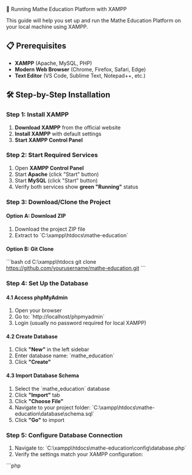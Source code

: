  🚀 Running Mathe Education Platform with XAMPP

This guide will help you set up and run the Mathe Education Platform on your local machine using XAMPP.

## 📋 Prerequisites

- **XAMPP** (Apache, MySQL, PHP)
- **Modern Web Browser** (Chrome, Firefox, Safari, Edge)
- **Text Editor** (VS Code, Sublime Text, Notepad++, etc.)

## 🛠️ Step-by-Step Installation

### Step 1: Install XAMPP

1. **Download XAMPP** from the official website
2. **Install XAMPP** with default settings
3. **Start XAMPP Control Panel**

### Step 2: Start Required Services

1. Open **XAMPP Control Panel**
2. Start **Apache** (click "Start" button)
3. Start **MySQL** (click "Start" button)
4. Verify both services show **green "Running"** status

### Step 3: Download/Clone the Project

#### Option A: Download ZIP
1. Download the project ZIP file
2. Extract to \`C:\\xampp\\htdocs\\mathe-education\`

#### Option B: Git Clone
\`\`\`bash
cd C:\\xampp\\htdocs
git clone https://github.com/yourusername/mathe-education.git
\`\`\`

### Step 4: Set Up the Database

#### 4.1 Access phpMyAdmin
1. Open your browser
2. Go to: \`http://localhost/phpmyadmin\`
3. Login (usually no password required for local XAMPP)

#### 4.2 Create Database
1. Click **"New"** in the left sidebar
2. Enter database name: \`mathe_education\`
3. Click **"Create"**

#### 4.3 Import Database Schema
1. Select the \`mathe_education\` database
2. Click **"Import"** tab
3. Click **"Choose File"**
4. Navigate to your project folder: \`C:\\xampp\\htdocs\\mathe-education\\database\\schema.sql\`
5. Click **"Go"** to import

### Step 5: Configure Database Connection

1. Navigate to: \`C:\\xampp\\htdocs\\mathe-education\\config\\database.php\`
2. Verify the settings match your XAMPP configuration:

\`\`\`php
<?php
$host = 'localhost';
$dbname = 'mathe_education';
$username = 'root';          // Default XAMPP MySQL username
$password = '';              // Default XAMPP MySQL password (empty)
\`\`\`

### Step 6: Set Up File Permissions (Windows)

1. Right-click on the \`pdfs\` folder
2. Select **"Properties"**
3. Go to **"Security"** tab
4. Ensure **"Full Control"** is enabled for your user

### Step 7: Access the Application

1. Open your web browser
2. Go to: \`http://localhost/mathe-education\`
3. You should see the Mathe Education homepage!

## 🎯 Testing the Installation

### Test Database Connection
1. Go to: \`http://localhost/mathe-education/test-connection.php\`
2. You should see: **"Database connection successful!"**

### Test User Registration
1. Click **"Login"** on the homepage
2. Click **"Register"** 
3. Create a test account
4. Verify you can login successfully

### Test File Access
1. Go to **"Learning Materials"** page
2. Try to view a PDF file
3. Verify PDFs open correctly

## 🔧 Common Issues & Solutions

### Issue 1: Apache Won't Start
**Problem**: Port 80 is already in use
**Solution**: 
1. Click **"Config"** next to Apache in XAMPP
2. Select **"Apache (httpd.conf)"**
3. Change \`Listen 80\` to \`Listen 8080\`
4. Access site at: \`http://localhost:8080/mathe-education\`

### Issue 2: MySQL Won't Start
**Problem**: Port 3306 is already in use
**Solution**:
1. Click **"Config"** next to MySQL in XAMPP
2. Select **"my.ini"**
3. Change \`port=3306\` to \`port=3307\`
4. Update \`database.php\` to use port 3307

### Issue 3: Database Connection Failed
**Problem**: Wrong database credentials
**Solution**:
1. Check phpMyAdmin access: \`http://localhost/phpmyadmin\`
2. Verify database name: \`mathe_education\`
3. Check username/password in \`config/database.php\`

### Issue 4: PDFs Not Loading
**Problem**: File path issues
**Solution**:
1. Verify PDF files are in: \`C:\\xampp\\htdocs\\mathe-education\\pdfs\\\`
2. Check file permissions
3. Ensure \`serve-pdf.php\` is working

### Issue 5: 404 Error on Main Page
**Problem**: Wrong URL or folder location
**Solution**:
1. Verify project is in: \`C:\\xampp\\htdocs\\mathe-education\\\`
2. Use correct URL: \`http://localhost/mathe-education\`
3. Check that \`index.html\` exists in the root folder

## 📁 Project Structure in XAMPP

\`\`\`
C:\\xampp\\htdocs\\mathe-education\\
├── api/                    # Backend API files
├── config/                 # Configuration files
│   └── database.php        # Database connection
├── database/               # Database files
│   └── schema.sql          # Database structure
├── images/                 # Images and logos
├── js/                     # JavaScript files
├── pdfs/                   # PDF storage
│   ├── learning-materials/ # Learning material PDFs
│   └── worksheets/         # Worksheet PDFs
├── *.html                  # Frontend pages
├── *.css                   # Stylesheets
├── *.js                    # JavaScript files
└── *.php                   # PHP files
\`\`\`

## 🌐 Accessing Different Pages

- **Homepage**: \`http://localhost/mathe-education/\`
- **Login**: \`http://localhost/mathe-education/login.html\`
- **Dashboard**: \`http://localhost/mathe-education/dashboard.html\`
- **Learning Materials**: \`http://localhost/mathe-education/learning-materials.html\`
- **Worksheets**: \`http://localhost/mathe-education/worksheets.html\`
- **Quiz**: \`http://localhost/mathe-education/quiz.html\`
- **phpMyAdmin**: \`http://localhost/phpmyadmin\`
